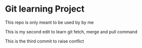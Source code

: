 # Git learning Project
This repo is only meant to be used by by me

This is my second edit to learn git fetch, merge and pull command

This is the third commit to raise conflict
